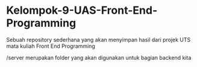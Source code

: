 # Kelompok-9-UAS-Front-End-Programming
Sebuah repository sederhana yang akan menyimpan hasil dari projek UTS mata kuliah Front End Programming

/server
merupakan folder yang akan digunakan untuk bagian backend kita